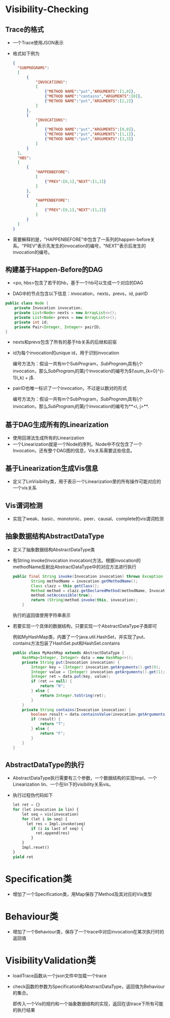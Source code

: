 # Visibility-Checking
## Trace的格式

* 一个Trace使用JSON表示

* 格式如下例为

  ```json
  {
  	"SUBPROGRAMS":
  	[
  		{
  			"INVOCATIONS":
  			[
  				{"METHOD NAME":"put","ARGUMENTS":[1,0]},
  				{"METHOD NAME":"contains","ARGUMENTS":[0]},
  				{"METHOD NAME":"put","ARGUMENTS":[2,2]}
  			]
  		}, 
  		{
  			"INVOCATIONS":
  			[
  				{"METHOD NAME":"put","ARGUMENTS":[0,0]},
  				{"METHOD NAME":"put","ARGUMENTS":[1,1]},
  				{"METHOD NAME":"put","ARGUMENTS":[3,3]}
  			]
  		}
  	],
  	"HBS":
  	[
  		{
  			"HAPPENBEFORE":
  			[
  				{"PREV":[0,1],"NEXT":[1,1]}
  			]
  		},
  		{
  			"HAPPENBEFORE":
  			[
  				{"PREV":[0,1],"NEXT":[1,2]}
  			]
  		}
  	]
  }
  
  
  ```

* 需要解释的是，"HAPPENBEFORE"中包含了一系列的happen-before关系。"PREV"表示先发生的invocation的编号，"NEXT"表示后发生的invocation的编号。

## 构建基于Happen-Before的DAG

* <po, hbs>包含了若干的hb，基于一个hb可以生成一个对应的DAG

* DAG中的节点包含以下信息：invocation，nexts，prevs，id, pairID

```java
public class Node {
    private Invocation invocation;
    private List<Node> nexts = new ArrayList<>();
    private List<Node> prevs = new ArrayList<>();
    private int id;
    private Pair<Integer, Integer> pairID;
}
```

* nexts和prevs包含了所有的基于hb关系的后继和前驱

* id为每个invocation的unique id，用于识别invocation

  编号方法为：假设一共有m个SubProgram，$SubProgram_i$具有$l_i$个invocation，那么$SubProgram_i$的第j个invocation的编号为$(\sum_{k=0}^{i-1}l_k) + j$.

* pairID也唯一标识了一个invocation，不过是以数对的形式

  编号方法为：假设一共有m个SubProgram，$SubProgram_i$具有$l_i$个invocation，那么$SubProgram_i$的第j个invocation的编号为**<i, j>**.

## 基于DAG生成所有的Linearization

* 使用回溯法生成所有的Linearization
* 一个Linearization就是一个Node的序列。Node中不仅包含了一个Invocation，还有整个DAG图的信息，Vis关系需要这些信息。

## 基于Linearization生成Vis信息

* 定义了LinVisibility类，用于表示一个Linearization里的所有操作可能对应的一个vis关系

## Vis谓词检测

* 实现了weak、basic、monotonic、peer、causal、complete的vis谓词检测

## 抽象数据结构AbstractDataType

* 定义了抽象数据结构AbstractDataType类

* 有String invoke(Invocation invocation)方法。根据invocation的methodName反射出AbstractDataType中的对应方法进行执行

  ```java
  public final String invoke(Invocation invocation) throws Exception {
          String methodName = invocation.getMethodName();
          Class clazz = this.getClass();
          Method method = clazz.getDeclaredMethod(methodName, Invocation.class);
          method.setAccessible(true);
          return (String)method.invoke(this, invocation);
      }
  ```

  执行的返回值使用字符串表示

* 若要实现一个具体的数据结构，只要实现一个AbstractDataType子类即可

  例如MyHashMap类，内置了一个java.util.HashSet，并实现了put、contains方法包装了HashSet.put和HashSet.contains

  ```java
  public class MyHashMap extends AbstractDataType {
      HashMap<Integer, Integer> data = new HashMap<>();
      private String put(Invocation invocation) {
          Integer key = (Integer) invocation.getArguments().get(0);
          Integer value = (Integer) invocation.getArguments().get(1);
          Integer ret = data.put(key, value);
          if (ret == null) {
              return "N";
          } else {
              return Integer.toString(ret);
          }
      }
      private String contains(Invocation invocation) {
          boolean result = data.containsValue(invocation.getArguments().get(0));
          if (result) {
              return "T";
          } else {
              return "F";
          }
      }
  }
  ```

  

## AbstractDataType的执行

* AbstractDataType执行需要有三个参数，一个数据结构的实现Impl、一个Linearization lin、一个在lin下的visibility关系vis。

* 执行过程伪代码如下

  ```python
  let ret = {}
  for (let invocation in lin) {
      let seq = vis(invocation)
      for (let i in seq) {
      	let res = Impl.invoke(seq)
          if (i is last of seq) {
          	ret.append(res)
          }
      }
      Impl.reset()
  }
  yield ret
  ```

  

# Specification类

* 增加了一个Specification类，用Map保存了Method及其对应的Vis类型

# Behaviour类

* 增加了一个Behaviour类，保存了一个trace中对应invocation在某次执行时的返回值

# VisibilityValidation类

* loadTrace函数从一个json文件中加载一个trace

* check函数的参数为Specification和AbstractDataType，返回值为Behaviour的集合。

  即传入一个Vis的规约和一个抽象数据结构的实现，返回在该trace下所有可能的执行结果